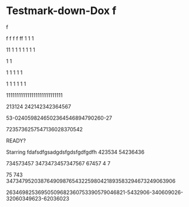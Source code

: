 # Testmark-down-Dox  f
f

f
f
f
f
ff
1
1
1

11
1
1
1
1
1
1
1





1
1

1
1
1
1
1

1
1
1
1
1
1

















111111111111111111111111111










213124
242142342364567








53-0240598246502364546894790260-27







7235736257547136028370542








READY?




































Starring fdafsdfgsadgdsfgdsfgdfgdfh
423534
54236436













734573457
3473473457347567
67457
4
7

75
743
347347952038764909876543225980421893583294673249063906





26346982536950509682360753390579046821-5432906-340609026-32060349623-62036023
